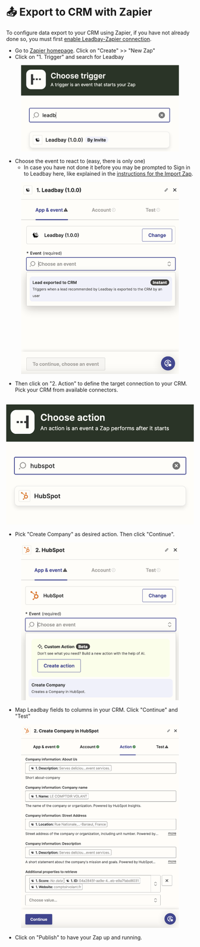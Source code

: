 # 📤 Export to CRM with Zapier

To configure data export to your CRM using Zapier, if you have not already done so, you must first [enable Leadbay-Zapier connection](./#enabling-leadbay-zapier-connection).

* Go to [Zapier homepage](https://zapier.com/app/zaps). Click on "Create" >> "New Zap"
* Click on "1. Trigger" and search for Leadbay

<figure><img src="../../.gitbook/assets/image (4) (1).png" alt=""><figcaption></figcaption></figure>

* Choose the event to react to (easy, there is only one)
  * In case you have not done it before you may be prompted to Sign in to Leadbay here, like explained in the [instructions for the Import Zap](import-crm-data-with-zapier.md).

<figure><img src="../../.gitbook/assets/image (5) (1).png" alt=""><figcaption></figcaption></figure>

* Then click on "2. Action" to define the target connection to your CRM. Pick your CRM from available connectors.

\
![](<../../.gitbook/assets/image (7).png>)

* Pick "Create Company" as desired action. Then click "Continue".

<figure><img src="../../.gitbook/assets/image (8).png" alt=""><figcaption></figcaption></figure>

* Map Leadbay fields to columns in your CRM. Click "Continue" and "Test"

<figure><img src="../../.gitbook/assets/image (9).png" alt=""><figcaption></figcaption></figure>

* Click on "Publish" to have your Zap up and running.
